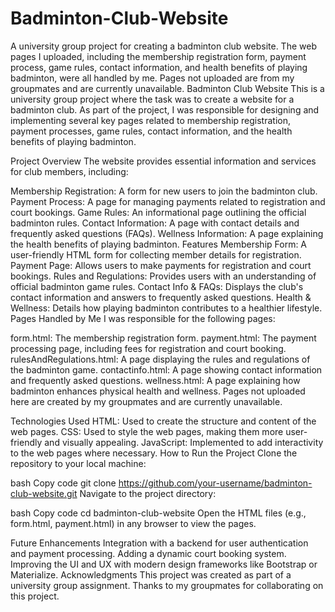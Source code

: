 # Badminton-Club-Website
A university group project for creating a badminton club website. The web pages I uploaded, including the membership registration form, payment process, game rules, contact information, and health benefits of playing badminton, were all handled by me. Pages not uploaded are from my groupmates and are currently unavailable.
Badminton Club Website
This is a university group project where the task was to create a website for a badminton club. As part of the project, I was responsible for designing and implementing several key pages related to membership registration, payment processes, game rules, contact information, and the health benefits of playing badminton.

Project Overview
The website provides essential information and services for club members, including:

Membership Registration: A form for new users to join the badminton club.
Payment Process: A page for managing payments related to registration and court bookings.
Game Rules: An informational page outlining the official badminton rules.
Contact Information: A page with contact details and frequently asked questions (FAQs).
Wellness Information: A page explaining the health benefits of playing badminton.
Features
Membership Form: A user-friendly HTML form for collecting member details for registration.
Payment Page: Allows users to make payments for registration and court bookings.
Rules and Regulations: Provides users with an understanding of official badminton game rules.
Contact Info & FAQs: Displays the club's contact information and answers to frequently asked questions.
Health & Wellness: Details how playing badminton contributes to a healthier lifestyle.
Pages Handled by Me
I was responsible for the following pages:

form.html: The membership registration form.
payment.html: The payment processing page, including fees for registration and court booking.
rulesAndRegulations.html: A page displaying the rules and regulations of the badminton game.
contactinfo.html: A page showing contact information and frequently asked questions.
wellness.html: A page explaining how badminton enhances physical health and wellness.
Pages not uploaded here are created by my groupmates and are currently unavailable.

Technologies Used
HTML: Used to create the structure and content of the web pages.
CSS: Used to style the web pages, making them more user-friendly and visually appealing.
JavaScript: Implemented to add interactivity to the web pages where necessary.
How to Run the Project
Clone the repository to your local machine:

bash
Copy code
git clone https://github.com/your-username/badminton-club-website.git
Navigate to the project directory:

bash
Copy code
cd badminton-club-website
Open the HTML files (e.g., form.html, payment.html) in any browser to view the pages.

Future Enhancements
Integration with a backend for user authentication and payment processing.
Adding a dynamic court booking system.
Improving the UI and UX with modern design frameworks like Bootstrap or Materialize.
Acknowledgments
This project was created as part of a university group assignment.
Thanks to my groupmates for collaborating on this project.
